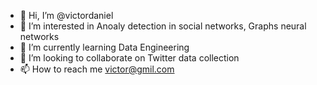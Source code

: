 - 👋 Hi, I’m @victordaniel
- 👀 I’m interested in Anoaly detection in social networks, Graphs neural networks
- 🌱 I’m currently learning Data Engineering
- 💞️ I’m looking to collaborate on Twitter data collection 
- 📫 How to reach me victor@gmil.com

<!---
victordaniel/victordaniel is a ✨ special ✨ repository because its `README.md` (this file) appears on your GitHub profile.
You can click the Preview link to take a look at your changes.
--->
